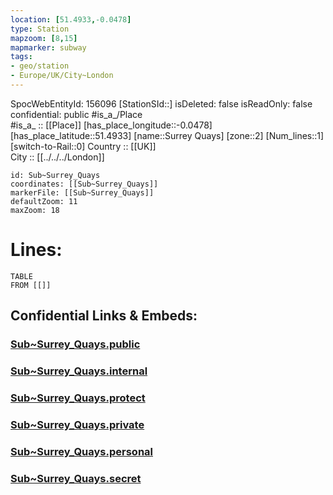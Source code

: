 ```yaml
---
location: [51.4933,-0.0478] 
type: Station 
mapzoom: [8,15] 
mapmarker: subway 
tags:
- geo/station
- Europe/UK/City~London
---
```

SpocWebEntityId: 156096
[StationSId::] 
isDeleted: false
isReadOnly: false
confidential: public
#is_a_/Place  
#is_a_ :: [[Place]] 
[has_place_longitude::-0.0478] 
[has_place_latitude::51.4933] 
[name::Surrey Quays] 
[zone::2] 
[Num_lines::1] 
[switch-to-Rail::0] 
Country :: [[UK]]  
City :: [[../../../London]]  


```leaflet
id: Sub~Surrey_Quays
coordinates: [[Sub~Surrey_Quays]] 
markerFile: [[Sub~Surrey_Quays]] 
defaultZoom: 11 
maxZoom: 18
```


# Lines: 
```dataview
TABLE 
FROM [[]] 
```


## Confidential Links & Embeds: 

### [Sub~Surrey_Quays.public](/_public/\Earth\Continent\Europe\Europe~North\UK\England\Regions~England\London,Greater\cities~GreaterLondon\Underground\StationSub~Surrey_Quays.public.md) 

### [Sub~Surrey_Quays.internal](/_internal/\Earth\Continent\Europe\Europe~North\UK\England\Regions~England\London,Greater\cities~GreaterLondon\Underground\StationSub~Surrey_Quays.internal.md) 

### [Sub~Surrey_Quays.protect](/_protect/\Earth\Continent\Europe\Europe~North\UK\England\Regions~England\London,Greater\cities~GreaterLondon\Underground\StationSub~Surrey_Quays.protect.md) 

### [Sub~Surrey_Quays.private](/_private/\Earth\Continent\Europe\Europe~North\UK\England\Regions~England\London,Greater\cities~GreaterLondon\Underground\StationSub~Surrey_Quays.private.md) 

### [Sub~Surrey_Quays.personal](/_personal/\Earth\Continent\Europe\Europe~North\UK\England\Regions~England\London,Greater\cities~GreaterLondon\Underground\StationSub~Surrey_Quays.personal.md) 

### [Sub~Surrey_Quays.secret](/_secret/\Earth\Continent\Europe\Europe~North\UK\England\Regions~England\London,Greater\cities~GreaterLondon\Underground\StationSub~Surrey_Quays.secret.md)


